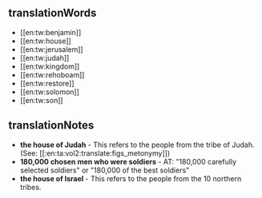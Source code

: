 ## translationWords

* [[en:tw:benjamin]]
* [[en:tw:house]]
* [[en:tw:jerusalem]]
* [[en:tw:judah]]
* [[en:tw:kingdom]]
* [[en:tw:rehoboam]]
* [[en:tw:restore]]
* [[en:tw:solomon]]
* [[en:tw:son]]

## translationNotes

* **the house of Judah** - This refers to the people from the tribe of Judah. (See: [[:en:ta:vol2:translate:figs_metonymy]])
* **180,000 chosen men who were soldiers** - AT: "180,000 carefully selected soldiers" or "180,000 of the best soldiers"
* **the house of Israel** - This refers to the people from the 10 northern tribes.

